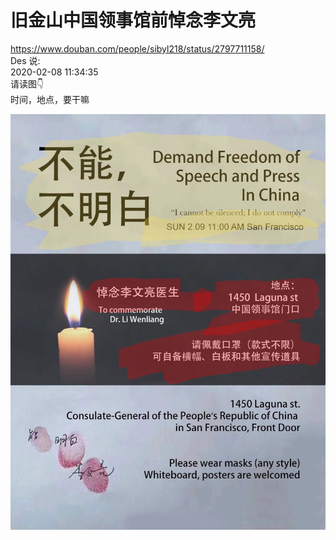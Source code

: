 ﻿# 旧金山中国领事馆前悼念李文亮

https://www.douban.com/people/sibyl218/status/2797711158/   
Des 说:    
2020-02-08 11:34:35   
请读图👇   
时间，地点，要干嘛   

<img src="https://github.com/markmeloon/GFW/blob/master/2020/2020-02-08_%E4%B8%AD%E5%9B%BD%E9%A2%86%E4%BA%8B%E9%A6%86%E5%89%8D%E6%82%BC%E5%BF%B5%E6%9D%8E%E6%96%87%E4%BA%AE/01.jpg?raw=true" width=700> 

